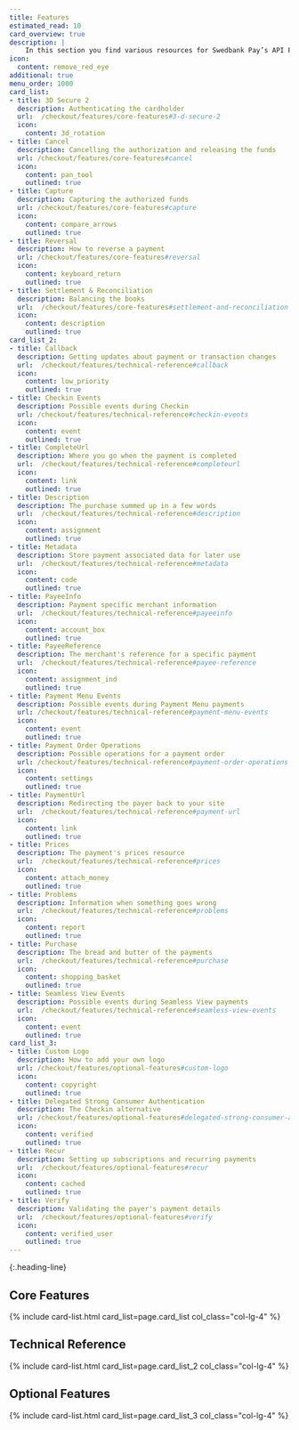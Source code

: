 ```yaml
---
title: Features
estimated_read: 10
card_overview: true
description: |
    In this section you find various resources for Swedbank Pay’s API Platform.
icon:
  content: remove_red_eye
additional: true
menu_order: 1000
card_list: 
- title: 3D Secure 2
  description: Authenticating the cardholder
  url:  /checkout/features/core-features#3-d-secure-2
  icon:
    content: 3d_rotation
- title: Cancel
  description: Cancelling the authorization and releasing the funds
  url: /checkout/features/core-features#cancel
  icon:
    content: pan_tool
    outlined: true
- title: Capture
  description: Capturing the authorized funds
  url: /checkout/features/core-features#capture
  icon:
    content: compare_arrows
    outlined: true
- title: Reversal
  description: How to reverse a payment
  url: /checkout/features/core-features#reversal
  icon:
    content: keyboard_return
    outlined: true
- title: Settlement & Reconciliation
  description: Balancing the books
  url:  /checkout/features/core-features#settlement-and-reconciliation
  icon:
    content: description
    outlined: true
card_list_2:
- title: Callback
  description: Getting updates about payment or transaction changes
  url:  /checkout/features/technical-reference#callback
  icon:
    content: low_priority
    outlined: true
- title: Checkin Events
  description: Possible events during Checkin
  url: /checkout/features/technical-reference#checkin-events
  icon:
    content: event
    outlined: true
- title: CompleteUrl
  description: Where you go when the payment is completed
  url:  /checkout/features/technical-reference#completeurl
  icon:
    content: link
    outlined: true
- title: Description
  description: The purchase summed up in a few words
  url:  /checkout/features/technical-reference#description
  icon:
    content: assignment
    outlined: true
- title: Metadata
  description: Store payment associated data for later use
  url:  /checkout/features/technical-reference#metadata
  icon:
    content: code
    outlined: true
- title: PayeeInfo
  description: Payment specific merchant information
  url:  /checkout/features/technical-reference#payeeinfo
  icon:
    content: account_box
    outlined: true
- title: PayeeReference
  description: The merchant's reference for a specific payment
  url:  /checkout/features/technical-reference#payee-reference
  icon:
    content: assignment_ind
    outlined: true
- title: Payment Menu Events
  description: Possible events during Payment Menu payments
  url: /checkout/features/technical-reference#payment-menu-events
  icon:
    content: event
    outlined: true
- title: Payment Order Operations
  description: Possible operations for a payment order
  url: /checkout/features/technical-reference#payment-order-operations
  icon:
    content: settings
    outlined: true
- title: PaymentUrl
  description: Redirecting the payer back to your site
  url:  /checkout/features/technical-reference#payment-url
  icon:
    content: link
    outlined: true
- title: Prices
  description: The payment's prices resource
  url:  /checkout/features/technical-reference#prices
  icon:
    content: attach_money
    outlined: true
- title: Problems
  description: Information when something goes wrong
  url:  /checkout/features/technical-reference#problems
  icon:
    content: report
    outlined: true
- title: Purchase
  description: The bread and butter of the payments
  url:  /checkout/features/technical-reference#purchase
  icon:
    content: shopping_basket
    outlined: true
- title: Seamless View Events
  description: Possible events during Seamless View payments
  url:  /checkout/features/technical-reference#seamless-view-events
  icon:
    content: event
    outlined: true
card_list_3: 
- title: Custom Logo
  description: How to add your own logo
  url: /checkout/features/optional-features#custom-logo
  icon:
    content: copyright
    outlined: true
- title: Delegated Strong Consumer Authentication
  description: The Checkin alternative
  url: /checkout/features/optional-features#delegated-strong-consumer-authentication 
  icon:
    content: verified
    outlined: true
- title: Recur
  description: Setting up subscriptions and recurring payments
  url:  /checkout/features/optional-features#recur
  icon:
    content: cached
    outlined: true
- title: Verify
  description: Validating the payer's payment details
  url:  /checkout/features/optional-features#verify
  icon:
    content: verified_user
    outlined: true
---
```


{:.heading-line}

## Core Features

{% include card-list.html card_list=page.card_list
    col_class="col-lg-4" %}

## Technical Reference

{% include card-list.html card_list=page.card_list_2
    col_class="col-lg-4" %}

## Optional Features

{% include card-list.html card_list=page.card_list_3
    col_class="col-lg-4" %}
